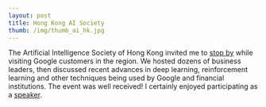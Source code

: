 ```yaml
---
layout: post
title: Hong Kong AI Society 
thumb: /img/thumb_ai_hk.jpg
---
```


The Artificial Intelligence Society of Hong Kong invited me to
[stop by](https://www.amcham.org.hk/news/the-future-of-ai-in-business) while visiting Google
customers in the region.  We hosted dozens of business leaders, then discussed recent
advances in deep learning, reinforcement learning and other techniques being used by
Google and financial institutions.   The event was well received!  I certainly enjoyed
participating as a [speaker](https://www.eventbank.com/event/6338/speakers.html).

